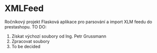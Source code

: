 # XMLFeed
Ročníkový projekt
Flasková aplikace pro parsování a import XLM feedu do prestashopu.
TO DO:
1) Získat výchozí soubory od Ing. Petr Grussmann
2) Zpracovat soubory
3) To be decided
